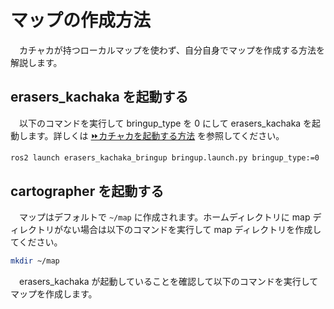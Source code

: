 # マップの作成方法
　カチャカが持つローカルマップを使わず、自分自身でマップを作成する方法を解説します。

## erasers_kachaka を起動する
　以下のコマンドを実行して bringup_type を 0 にして erasers_kachaka を起動します。詳しくは
[⏩カチャカを起動する方法](/docs/howtobringup.md) 
を参照してください。
```bash
ros2 launch erasers_kachaka_bringup bringup.launch.py bringup_type:=0
```

## cartographer を起動する
　マップはデフォルトで `~/map` に作成されます。ホームディレクトリに map ディレクトリがない場合は以下のコマンドを実行して map ディレクトリを作成してください。
```bash
mkdir ~/map
```
　erasers_kachaka が起動していることを確認して以下のコマンドを実行してマップを作成します。
